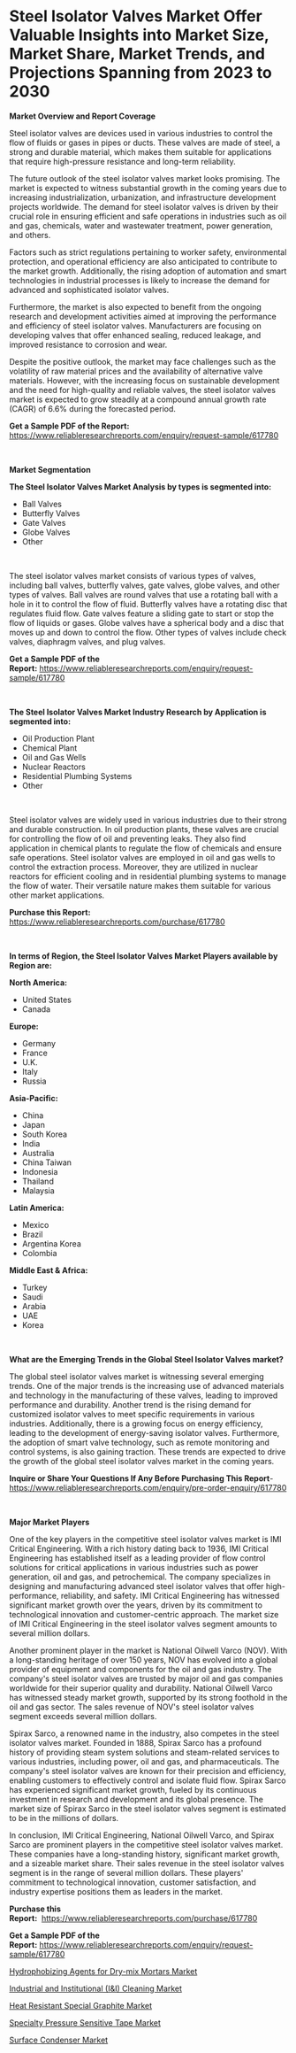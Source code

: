 <p><h1>Steel Isolator Valves Market Offer Valuable Insights into Market Size, Market Share, Market Trends, and Projections Spanning from 2023 to 2030</h1></p><p><strong>Market Overview and Report Coverage</strong></p>
<p><p>Steel isolator valves are devices used in various industries to control the flow of fluids or gases in pipes or ducts. These valves are made of steel, a strong and durable material, which makes them suitable for applications that require high-pressure resistance and long-term reliability.</p><p>The future outlook of the steel isolator valves market looks promising. The market is expected to witness substantial growth in the coming years due to increasing industrialization, urbanization, and infrastructure development projects worldwide. The demand for steel isolator valves is driven by their crucial role in ensuring efficient and safe operations in industries such as oil and gas, chemicals, water and wastewater treatment, power generation, and others.</p><p>Factors such as strict regulations pertaining to worker safety, environmental protection, and operational efficiency are also anticipated to contribute to the market growth. Additionally, the rising adoption of automation and smart technologies in industrial processes is likely to increase the demand for advanced and sophisticated isolator valves.</p><p>Furthermore, the market is also expected to benefit from the ongoing research and development activities aimed at improving the performance and efficiency of steel isolator valves. Manufacturers are focusing on developing valves that offer enhanced sealing, reduced leakage, and improved resistance to corrosion and wear.</p><p>Despite the positive outlook, the market may face challenges such as the volatility of raw material prices and the availability of alternative valve materials. However, with the increasing focus on sustainable development and the need for high-quality and reliable valves, the steel isolator valves market is expected to grow steadily at a compound annual growth rate (CAGR) of 6.6% during the forecasted period.</p></p>
<p><strong>Get a Sample PDF of the Report:</strong> <a href="https://www.reliableresearchreports.com/enquiry/request-sample/617780">https://www.reliableresearchreports.com/enquiry/request-sample/617780</a></p>
<p>&nbsp;</p>
<p><strong>Market Segmentation</strong></p>
<p><strong>The Steel Isolator Valves Market Analysis by types is segmented into:</strong></p>
<p><ul><li>Ball Valves</li><li>Butterfly Valves</li><li>Gate Valves</li><li>Globe Valves</li><li>Other</li></ul></p>
<p>&nbsp;</p>
<p><p>The steel isolator valves market consists of various types of valves, including ball valves, butterfly valves, gate valves, globe valves, and other types of valves. Ball valves are round valves that use a rotating ball with a hole in it to control the flow of fluid. Butterfly valves have a rotating disc that regulates fluid flow. Gate valves feature a sliding gate to start or stop the flow of liquids or gases. Globe valves have a spherical body and a disc that moves up and down to control the flow. Other types of valves include check valves, diaphragm valves, and plug valves.</p></p>
<p><strong>Get a Sample PDF of the Report:</strong>&nbsp;<a href="https://www.reliableresearchreports.com/enquiry/request-sample/617780">https://www.reliableresearchreports.com/enquiry/request-sample/617780</a></p>
<p>&nbsp;</p>
<p><strong>The Steel Isolator Valves Market Industry Research by Application is segmented into:</strong></p>
<p><ul><li>Oil Production Plant</li><li>Chemical Plant</li><li>Oil and Gas Wells</li><li>Nuclear Reactors</li><li>Residential Plumbing Systems</li><li>Other</li></ul></p>
<p>&nbsp;</p>
<p><p>Steel isolator valves are widely used in various industries due to their strong and durable construction. In oil production plants, these valves are crucial for controlling the flow of oil and preventing leaks. They also find application in chemical plants to regulate the flow of chemicals and ensure safe operations. Steel isolator valves are employed in oil and gas wells to control the extraction process. Moreover, they are utilized in nuclear reactors for efficient cooling and in residential plumbing systems to manage the flow of water. Their versatile nature makes them suitable for various other market applications.</p></p>
<p><strong>Purchase this Report:</strong>&nbsp; <a href="https://www.reliableresearchreports.com/purchase/617780">https://www.reliableresearchreports.com/purchase/617780</a></p>
<p>&nbsp;</p>
<p><strong>In terms of Region, the Steel Isolator Valves Market Players available by Region are:</strong></p>
<p>
    <p> <strong> North America: </strong>
        <ul>
            <li>United States</li>
            <li>Canada</li>
        </ul>
        </p> 
    <p> <strong> Europe: </strong>
        <ul>
            <li>Germany</li>
            <li>France</li>
            <li>U.K.</li>
            <li>Italy</li>
            <li>Russia</li>
        </ul>
        </p> 
    <p> <strong> Asia-Pacific: </strong>
        <ul>
            <li>China</li>
            <li>Japan</li>
            <li>South Korea</li>
            <li>India</li>
            <li>Australia</li>
            <li>China Taiwan</li>
            <li>Indonesia</li>
            <li>Thailand</li>
            <li>Malaysia</li>
        </ul>
        </p> 
    <p> <strong> Latin America: </strong>
        <ul>
            <li>Mexico</li>
            <li>Brazil</li>
            <li>Argentina Korea</li>
            <li>Colombia</li>
        </ul>
        </p> 
    <p> <strong> Middle East & Africa: </strong>
        <ul>
            <li>Turkey</li>
            <li>Saudi</li>
            <li>Arabia</li>
            <li>UAE</li>
            <li>Korea</li>
        </ul>
    </p>
    </p>
<p>&nbsp;</p>
<p><strong>What are the Emerging Trends in the Global Steel Isolator Valves market?</strong></p>
<p><p>The global steel isolator valves market is witnessing several emerging trends. One of the major trends is the increasing use of advanced materials and technology in the manufacturing of these valves, leading to improved performance and durability. Another trend is the rising demand for customized isolator valves to meet specific requirements in various industries. Additionally, there is a growing focus on energy efficiency, leading to the development of energy-saving isolator valves. Furthermore, the adoption of smart valve technology, such as remote monitoring and control systems, is also gaining traction. These trends are expected to drive the growth of the global steel isolator valves market in the coming years.</p></p>
<p><strong>Inquire or Share Your Questions If Any Before Purchasing This Report</strong>- <a href="https://www.reliableresearchreports.com/enquiry/pre-order-enquiry/617780">https://www.reliableresearchreports.com/enquiry/pre-order-enquiry/617780</a></p>
<p>&nbsp;</p>
<p><strong>Major Market Players</strong></p>
<p><p>One of the key players in the competitive steel isolator valves market is IMI Critical Engineering. With a rich history dating back to 1936, IMI Critical Engineering has established itself as a leading provider of flow control solutions for critical applications in various industries such as power generation, oil and gas, and petrochemical. The company specializes in designing and manufacturing advanced steel isolator valves that offer high-performance, reliability, and safety. IMI Critical Engineering has witnessed significant market growth over the years, driven by its commitment to technological innovation and customer-centric approach. The market size of IMI Critical Engineering in the steel isolator valves segment amounts to several million dollars.</p><p>Another prominent player in the market is National Oilwell Varco (NOV). With a long-standing heritage of over 150 years, NOV has evolved into a global provider of equipment and components for the oil and gas industry. The company's steel isolator valves are trusted by major oil and gas companies worldwide for their superior quality and durability. National Oilwell Varco has witnessed steady market growth, supported by its strong foothold in the oil and gas sector. The sales revenue of NOV's steel isolator valves segment exceeds several million dollars.</p><p>Spirax Sarco, a renowned name in the industry, also competes in the steel isolator valves market. Founded in 1888, Spirax Sarco has a profound history of providing steam system solutions and steam-related services to various industries, including power, oil and gas, and pharmaceuticals. The company's steel isolator valves are known for their precision and efficiency, enabling customers to effectively control and isolate fluid flow. Spirax Sarco has experienced significant market growth, fueled by its continuous investment in research and development and its global presence. The market size of Spirax Sarco in the steel isolator valves segment is estimated to be in the millions of dollars.</p><p>In conclusion, IMI Critical Engineering, National Oilwell Varco, and Spirax Sarco are prominent players in the competitive steel isolator valves market. These companies have a long-standing history, significant market growth, and a sizeable market share. Their sales revenue in the steel isolator valves segment is in the range of several million dollars. These players' commitment to technological innovation, customer satisfaction, and industry expertise positions them as leaders in the market.</p></p>
<p><strong>Purchase this Report:</strong>&nbsp;&nbsp;<a href="https://www.reliableresearchreports.com/purchase/617780">https://www.reliableresearchreports.com/purchase/617780</a></p>
<p></p>
<p><strong>Get a Sample PDF of the Report:</strong>&nbsp;<a href="https://www.reliableresearchreports.com/enquiry/request-sample/617780">https://www.reliableresearchreports.com/enquiry/request-sample/617780</a></p>
<p><p><a href="https://medium.com/@ruthmorales25/hydrophobizing-agents-for-dry-mix-mortars-market-size-market-outlook-and-market-forecast-2023-to-0d63e2139620">Hydrophobizing Agents for Dry-mix Mortars Market</a></p><p><a href="https://medium.com/@brendajames1938/industrial-and-institutional-i-i-cleaning-market-focuses-on-market-share-size-and-projected-b7ccd1e3fc9f">Industrial and Institutional (I&I) Cleaning Market</a></p><p><a href="https://github.com/WillieWoodard/Market-Research-Report-List-1/blob/main/heat-resistant-special-graphite-market.md">Heat Resistant Special Graphite Market</a></p><p><a href="https://medium.com/@loriwatson1948/specialty-pressure-sensitive-tape-market-outlook-industry-overview-and-forecast-2023-to-2030-cd157518a225">Specialty Pressure Sensitive Tape Market</a></p><p><a href="https://github.com/BryceTownsendr/Market-Research-Report-List-1/blob/main/surface-condenser-market.md">Surface Condenser Market</a></p></p>